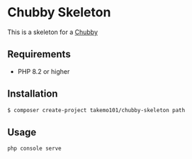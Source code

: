 # Chubby Skeleton

This is a skeleton for a [Chubby](https://github.com/takemo101/chubby)

## Requirements
- PHP 8.2 or higher

## Installation

```bash
$ composer create-project takemo101/chubby-skeleton path
```

## Usage

```bash
php console serve
```

